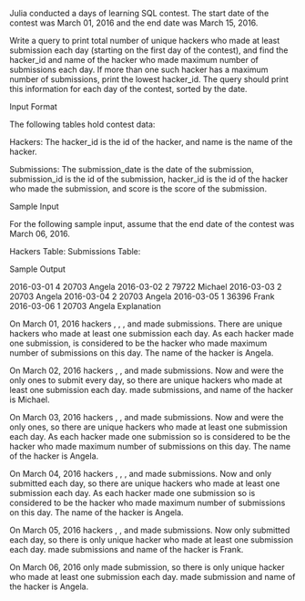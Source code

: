 Julia conducted a  days of learning SQL contest. The start date of the contest was March 01, 2016 and the end date was March 15, 2016.

Write a query to print total number of unique hackers who made at least  submission each day (starting on the first day of the contest), and find the hacker_id and name of the hacker who made maximum number of submissions each day. If more than one such hacker has a maximum number of submissions, print the lowest hacker_id. The query should print this information for each day of the contest, sorted by the date.

Input Format

The following tables hold contest data:

Hackers: The hacker_id is the id of the hacker, and name is the name of the hacker.

Submissions: The submission_date is the date of the submission, submission_id is the id of the submission, hacker_id is the id of the hacker who made the submission, and score is the score of the submission. 

Sample Input

For the following sample input, assume that the end date of the contest was March 06, 2016.

Hackers Table:  Submissions Table: 

Sample Output

2016-03-01 4 20703 Angela
2016-03-02 2 79722 Michael
2016-03-03 2 20703 Angela
2016-03-04 2 20703 Angela
2016-03-05 1 36396 Frank
2016-03-06 1 20703 Angela
Explanation

On March 01, 2016 hackers , , , and  made submissions. There are  unique hackers who made at least one submission each day. As each hacker made one submission,  is considered to be the hacker who made maximum number of submissions on this day. The name of the hacker is Angela.

On March 02, 2016 hackers , , and  made submissions. Now  and  were the only ones to submit every day, so there are  unique hackers who made at least one submission each day.  made  submissions, and name of the hacker is Michael.

On March 03, 2016 hackers , , and  made submissions. Now  and  were the only ones, so there are  unique hackers who made at least one submission each day. As each hacker made one submission so  is considered to be the hacker who made maximum number of submissions on this day. The name of the hacker is Angela.

On March 04, 2016 hackers , , , and  made submissions. Now  and  only submitted each day, so there are  unique hackers who made at least one submission each day. As each hacker made one submission so  is considered to be the hacker who made maximum number of submissions on this day. The name of the hacker is Angela.

On March 05, 2016 hackers , ,  and  made submissions. Now  only submitted each day, so there is only  unique hacker who made at least one submission each day.  made  submissions and name of the hacker is Frank.

On March 06, 2016 only  made submission, so there is only  unique hacker who made at least one submission each day.  made  submission and name of the hacker is Angela.
